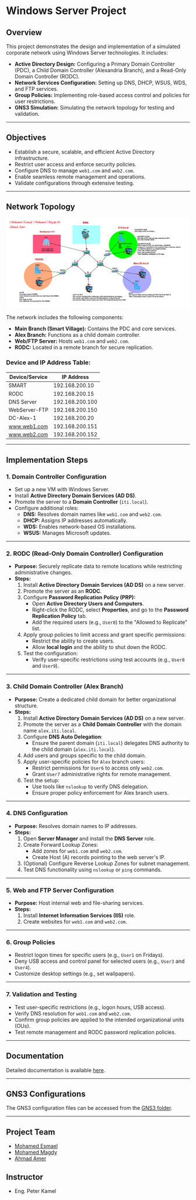 # Windows Server Project

## Overview
This project demonstrates the design and implementation of a simulated corporate network using Windows Server technologies. It includes:
- **Active Directory Design:** Configuring a Primary Domain Controller (PDC), a Child Domain Controller (Alexandria Branch), and a Read-Only Domain Controller (RODC).
- **Network Services Configuration:** Setting up DNS, DHCP, WSUS, WDS, and FTP services.
- **Group Policies:** Implementing role-based access control and policies for user restrictions.
- **GNS3 Simulation:** Simulating the network topology for testing and validation.

---

## Objectives
- Establish a secure, scalable, and efficient Active Directory infrastructure.
- Restrict user access and enforce security policies.
- Configure DNS to manage `web1.com` and `web2.com`.
- Enable seamless remote management and operations.
- Validate configurations through extensive testing.

---

## Network Topology
![Network Topology](https://github.com/mohamedesmael10/Windows_Server_Project/blob/main/GEN3/Topology.png)

The network includes the following components:
- **Main Branch (Smart Village):** Contains the PDC and core services.
- **Alex Branch:** Functions as a child domain controller.
- **Web/FTP Server:** Hosts `web1.com` and `web2.com`.
- **RODC:** Located in a remote branch for secure replication.

### Device and IP Address Table:
| Device/Service      | IP Address       |
|---------------------|------------------|
| SMART               | 192.168.200.10  |
| RODC                | 192.168.200.15  |
| DNS Server          | 192.168.200.100 |
| WebServer-FTP       | 192.168.200.150 |
| DC-Alex-1           | 192.168.200.20  |
| www.web1.com        | 192.168.200.151 |
| www.web2.com        | 192.168.200.152 |

---

## Implementation Steps

### 1. Domain Controller Configuration
- Set up a new VM with Windows Server.
- Install **Active Directory Domain Services (AD DS)**.
- Promote the server to a **Domain Controller** (`iti.local`).
- Configure additional roles:
  - **DNS:** Resolves domain names like `web1.com` and `web2.com`.
  - **DHCP:** Assigns IP addresses automatically.
  - **WDS:** Enables network-based OS installations.
  - **WSUS:** Manages Microsoft updates.

---

### 2. RODC (Read-Only Domain Controller) Configuration
- **Purpose:** Securely replicate data to remote locations while restricting administrative changes.
- **Steps:**
  1. Install **Active Directory Domain Services (AD DS)** on a new server.
  2. Promote the server as an **RODC**.
  3. Configure **Password Replication Policy (PRP):**
     - Open **Active Directory Users and Computers**.
     - Right-click the RODC, select **Properties**, and go to the **Password Replication Policy** tab.
     - Add the required users (e.g., `User8`) to the "Allowed to Replicate" list.
  4. Apply group policies to limit access and grant specific permissions:
     - Restrict the ability to create users.
     - Allow **local login** and the ability to shut down the RODC.
  5. Test the configuration:
     - Verify user-specific restrictions using test accounts (e.g., `User8` and `User9`).

---

### 3. Child Domain Controller (Alex Branch)
- **Purpose:** Create a dedicated child domain for better organizational structure.
- **Steps:**
  1. Install **Active Directory Domain Services (AD DS)** on a new server.
  2. Promote the server as a **Child Domain Controller** with the domain name `alex.iti.local`.
  3. Configure **DNS Auto Delegation**:
     - Ensure the parent domain (`iti.local`) delegates DNS authority to the child domain (`alex.iti.local`).
  4. Add users and groups specific to the child domain.
  5. Apply user-specific policies for `Alex` branch users:
     - Restrict permissions for `User6` to access only `web2.com`.
     - Grant `User7` administrative rights for remote management.
  6. Test the setup:
     - Use tools like `nslookup` to verify DNS delegation.
     - Ensure proper policy enforcement for Alex branch users.

---

### 4. DNS Configuration
- **Purpose:** Resolves domain names to IP addresses.
- **Steps:**
  1. Open **Server Manager** and install the **DNS Server** role.
  2. Create Forward Lookup Zones:
     - Add zones for `web1.com` and `web2.com`.
     - Create Host (A) records pointing to the web server's IP.
  3. (Optional) Configure Reverse Lookup Zones for subnet management.
  4. Test DNS functionality using `nslookup` or `ping` commands.

---

### 5. Web and FTP Server Configuration
- **Purpose:** Host internal web and file-sharing services.
- **Steps:**
  1. Install **Internet Information Services (IIS)** role.
  2. Create websites for `web1.com` and `web2.com`.


---

### 6. Group Policies
- Restrict logon times for specific users (e.g., `User1` on Fridays).
- Deny USB access and control panel for selected users (e.g., `User3` and `User4`).
- Customize desktop settings (e.g., set wallpapers).

---

### 7. Validation and Testing
- Test user-specific restrictions (e.g., logon hours, USB access).
- Verify DNS resolution for `web1.com` and `web2.com`.
- Confirm group policies are applied to the intended organizational units (OUs).
- Test remote management and RODC password replication policies.

---

## Documentation
Detailed documentation is available [here](https://github.com/mohamedesmael10/Windows_Server_Project/blob/main/Win%20Server.pdf).

---

## GNS3 Configurations
The GNS3 configuration files can be accessed from the [GNS3 folder](https://github.com/mohamedesmael10/Windows_Server_Project/tree/main/GEN3).

---

## Project Team
- [Mohamed Esmael](https://www.linkedin.com/in/mohamedesmael/)
- [Mohamed Magdy](https://www.linkedin.com/in/mohamed-magdy-40118b335/)
- [Ahmad Amer](https://www.linkedin.com/in/ahmad-amer-25757018b/)

## Instructor
- Eng. Peter Kamel
